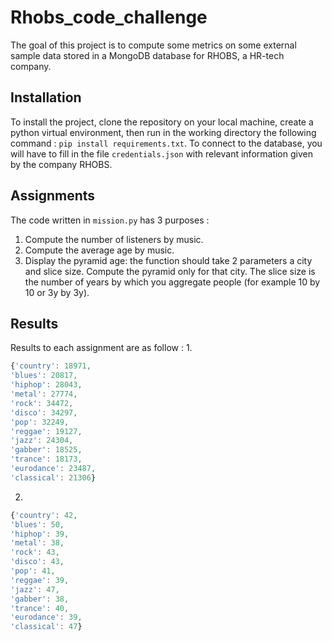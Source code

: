 # Rhobs_code_challenge

The goal of this project is to compute some metrics on some external sample data stored in a MongoDB database for RHOBS, a HR-tech company.

## Installation

To install the project, clone the repository on your local machine, create a python virtual environment, then run in the working directory the following command : `pip install requirements.txt`.
To connect to the database, you will have to fill in the file `credentials.json` with relevant information given by the company RHOBS.

## Assignments

The code written in `mission.py` has 3 purposes : 
  1. Compute the number of listeners by music. 
  2. Compute the average age by music. 
  3. Display the pyramid age: the function should take 2 parameters a city and slice size. Compute the pyramid only for that city. The slice size is the number of years by which you aggregate people (for example 10 by 10 or 3y by 3y).

## Results

Results to each assignment are as follow :
1.
 ```javascript
 {'country': 18971,
 'blues': 20817,
 'hiphop': 28043,
 'metal': 27774,
 'rock': 34472,
 'disco': 34297,
 'pop': 32249,
 'reggae': 19127,
 'jazz': 24304,
 'gabber': 18525,
 'trance': 18173,
 'eurodance': 23487,
 'classical': 21306}
 ```
 
 2.
 ```javascript
 {'country': 42,
 'blues': 50,
 'hiphop': 39,
 'metal': 38,
 'rock': 43,
 'disco': 43,
 'pop': 41,
 'reggae': 39,
 'jazz': 47,
 'gabber': 38,
 'trance': 40,
 'eurodance': 39,
 'classical': 47}
 ```
 
